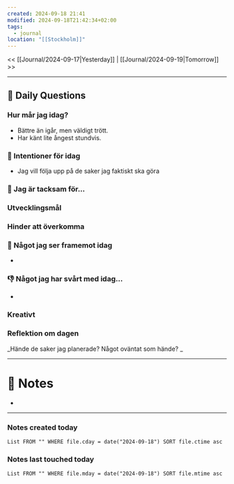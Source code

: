 ```yaml
---
created: 2024-09-18 21:41
modified: 2024-09-18T21:42:34+02:00
tags:
  - journal
location: "[[Stockholm]]"
---
```


<< [[Journal/2024-09-17|Yesterday]] | [[Journal/2024-09-19|Tomorrow]] >>

---
## 📅 Daily Questions
### Hur mår jag idag?
- Bättre än igår, men väldigt trött.
- Har känt lite ångest stundvis.
### 🚀  Intentioner för idag
- Jag vill följa upp på de saker jag faktiskt ska göra

### 🙏 Jag är tacksam för...

### Utvecklingsmål

### Hinder att överkomma

### 🙌 Något jag ser framemot idag
- 

### 👎 Något jag har svårt med idag...
- 

### Kreativt

### Reflektion om dagen
_Hände de saker jag planerade? Något oväntat som hände? _

---
# 📝 Notes
- 
---
### Notes created today
```dataview
List FROM "" WHERE file.cday = date("2024-09-18") SORT file.ctime asc
```
### Notes last touched today
```dataview
List FROM "" WHERE file.mday = date("2024-09-18") SORT file.mtime asc
```